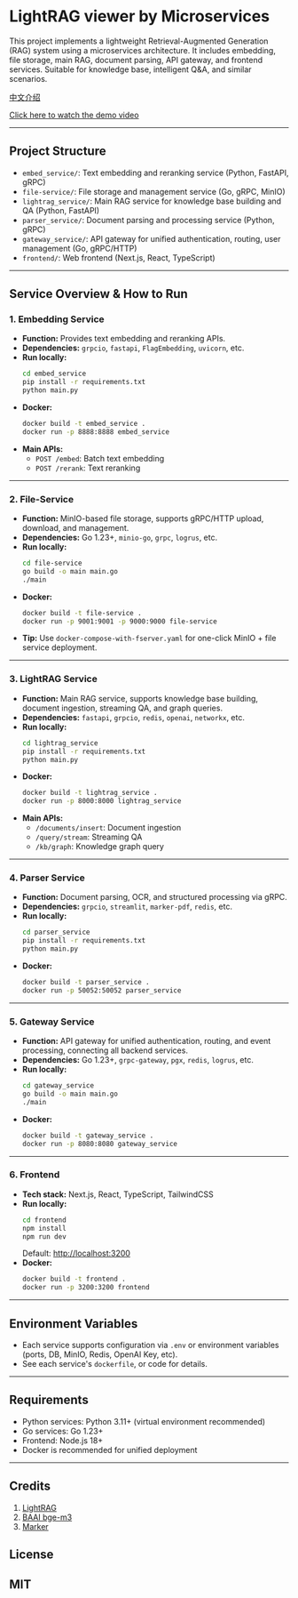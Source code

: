 # LightRAG viewer by Microservices

This project implements a lightweight Retrieval-Augmented Generation (RAG) system using a microservices architecture. It includes embedding, file storage, main RAG, document parsing, API gateway, and frontend services. Suitable for knowledge base, intelligent Q&A, and similar scenarios.

[中文介绍](./ReadMe-zh.md)


[Click here to watch the demo video](demo-video.mp4)

---

## Project Structure

- `embed_service/`: Text embedding and reranking service (Python, FastAPI, gRPC)
- `file-service/`: File storage and management service (Go, gRPC, MinIO)
- `lightrag_service/`: Main RAG service for knowledge base building and QA (Python, FastAPI)
- `parser_service/`: Document parsing and processing service (Python, gRPC)
- `gateway_service/`: API gateway for unified authentication, routing, user management (Go, gRPC/HTTP)
- `frontend/`: Web frontend (Next.js, React, TypeScript)

---

## Service Overview & How to Run

### 1. Embedding Service

- **Function:** Provides text embedding and reranking APIs.
- **Dependencies:** `grpcio`, `fastapi`, `FlagEmbedding`, `uvicorn`, etc.
- **Run locally:**
  ```bash
  cd embed_service
  pip install -r requirements.txt
  python main.py
  ```
- **Docker:**
  ```bash
  docker build -t embed_service .
  docker run -p 8888:8888 embed_service
  ```
- **Main APIs:**
  - `POST /embed`: Batch text embedding
  - `POST /rerank`: Text reranking

---

### 2. File-Service

- **Function:** MinIO-based file storage, supports gRPC/HTTP upload, download, and management.
- **Dependencies:** Go 1.23+, `minio-go`, `grpc`, `logrus`, etc.
- **Run locally:**
  ```bash
  cd file-service
  go build -o main main.go
  ./main
  ```
- **Docker:**
  ```bash
  docker build -t file-service .
  docker run -p 9001:9001 -p 9000:9000 file-service
  ```
- **Tip:** Use `docker-compose-with-fserver.yaml` for one-click MinIO + file service deployment.

---

### 3. LightRAG Service

- **Function:** Main RAG service, supports knowledge base building, document ingestion, streaming QA, and graph queries.
- **Dependencies:** `fastapi`, `grpcio`, `redis`, `openai`, `networkx`, etc.
- **Run locally:**
  ```bash
  cd lightrag_service
  pip install -r requirements.txt
  python main.py
  ```
- **Docker:**
  ```bash
  docker build -t lightrag_service .
  docker run -p 8000:8000 lightrag_service
  ```
- **Main APIs:**
  - `/documents/insert`: Document ingestion
  - `/query/stream`: Streaming QA
  - `/kb/graph`: Knowledge graph query

---

### 4. Parser Service

- **Function:** Document parsing, OCR, and structured processing via gRPC.
- **Dependencies:** `grpcio`, `streamlit`, `marker-pdf`, `redis`, etc.
- **Run locally:**
  ```bash
  cd parser_service
  pip install -r requirements.txt
  python main.py
  ```
- **Docker:**
  ```bash
  docker build -t parser_service .
  docker run -p 50052:50052 parser_service
  ```

---

### 5. Gateway Service

- **Function:** API gateway for unified authentication, routing, and event processing, connecting all backend services.
- **Dependencies:** Go 1.23+, `grpc-gateway`, `pgx`, `redis`, `logrus`, etc.
- **Run locally:**
  ```bash
  cd gateway_service
  go build -o main main.go
  ./main
  ```
- **Docker:**
  ```bash
  docker build -t gateway_service .
  docker run -p 8080:8080 gateway_service
  ```

---

### 6. Frontend

- **Tech stack:** Next.js, React, TypeScript, TailwindCSS
- **Run locally:**
  ```bash
  cd frontend
  npm install
  npm run dev
  ```
  Default: [http://localhost:3200](http://localhost:3200)
- **Docker:**
  ```bash
  docker build -t frontend .
  docker run -p 3200:3200 frontend
  ```

---

## Environment Variables

- Each service supports configuration via `.env` or environment variables (ports, DB, MinIO, Redis, OpenAI Key, etc).
- See each service's `dockerfile`, or code for details.

---

## Requirements

- Python services: Python 3.11+ (virtual environment recommended)
- Go services: Go 1.23+
- Frontend: Node.js 18+
- Docker is recommended for unified deployment

---

## Credits

1. [LightRAG](https://github.com/HKUDS/LightRAG)
2. [BAAI bge-m3](https://huggingface.co/BAAI/bge-m3)
3. [Marker](https://github.com/datalab-to/marker)


## License
MIT
---

